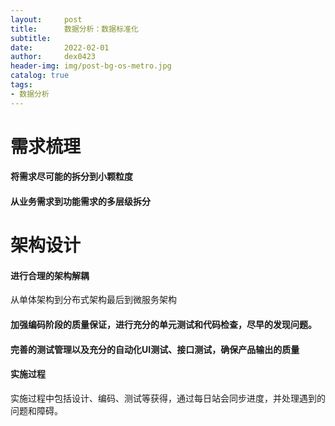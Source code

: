 ```yaml
---
layout:     post
title:      数据分析：数据标准化
subtitle:   
date:       2022-02-01
author:     dex0423
header-img: img/post-bg-os-metro.jpg
catalog: true
tags:
- 数据分析
---
```



# 需求梳理

#### 将需求尽可能的拆分到小颗粒度

#### 从业务需求到功能需求的多层级拆分


# 架构设计

#### 进行合理的架构解耦

从单体架构到分布式架构最后到微服务架构

#### 加强编码阶段的质量保证，进行充分的单元测试和代码检查，尽早的发现问题。

#### 完善的测试管理以及充分的自动化UI测试、接口测试，确保产品输出的质量

#### 实施过程

实施过程中包括设计、编码、测试等获得，通过每日站会同步进度，并处理遇到的问题和障碍。
